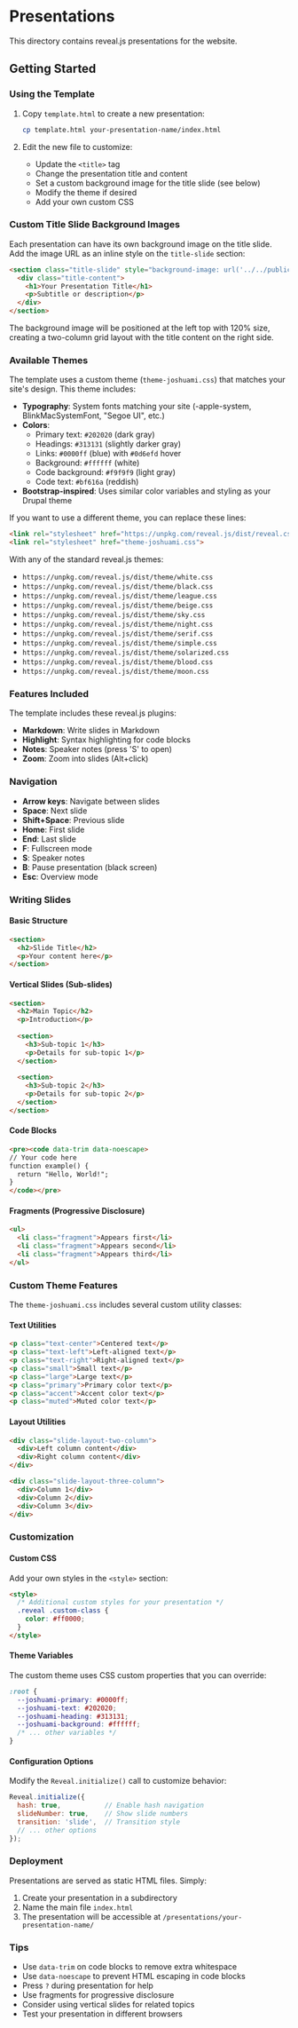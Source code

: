 # Presentations

This directory contains reveal.js presentations for the website.

## Getting Started

### Using the Template

1. Copy `template.html` to create a new presentation:
   ```bash
   cp template.html your-presentation-name/index.html
   ```

2. Edit the new file to customize:
   - Update the `<title>` tag
   - Change the presentation title and content
   - Set a custom background image for the title slide (see below)
   - Modify the theme if desired
   - Add your own custom CSS

### Custom Title Slide Background Images

Each presentation can have its own background image on the title slide. Add the image URL as an inline style on the `title-slide` section:

```html
<section class="title-slide" style="background-image: url('../../public/your-image.webp') !important;">
  <div class="title-content">
    <h1>Your Presentation Title</h1>
    <p>Subtitle or description</p>
  </div>
</section>
```

The background image will be positioned at the left top with 120% size, creating a two-column grid layout with the title content on the right side.

### Available Themes

The template uses a custom theme (`theme-joshuami.css`) that matches your site's design. This theme includes:

- **Typography**: System fonts matching your site (-apple-system, BlinkMacSystemFont, "Segoe UI", etc.)
- **Colors**: 
  - Primary text: `#202020` (dark gray)
  - Headings: `#313131` (slightly darker gray)
  - Links: `#0000ff` (blue) with `#0d6efd` hover
  - Background: `#ffffff` (white)
  - Code background: `#f9f9f9` (light gray)
  - Code text: `#bf616a` (reddish)
- **Bootstrap-inspired**: Uses similar color variables and styling as your Drupal theme

If you want to use a different theme, you can replace these lines:

```html
<link rel="stylesheet" href="https://unpkg.com/reveal.js/dist/reveal.css">
<link rel="stylesheet" href="theme-joshuami.css">
```

With any of the standard reveal.js themes:
- `https://unpkg.com/reveal.js/dist/theme/white.css`
- `https://unpkg.com/reveal.js/dist/theme/black.css`
- `https://unpkg.com/reveal.js/dist/theme/league.css`
- `https://unpkg.com/reveal.js/dist/theme/beige.css`
- `https://unpkg.com/reveal.js/dist/theme/sky.css`
- `https://unpkg.com/reveal.js/dist/theme/night.css`
- `https://unpkg.com/reveal.js/dist/theme/serif.css`
- `https://unpkg.com/reveal.js/dist/theme/simple.css`
- `https://unpkg.com/reveal.js/dist/theme/solarized.css`
- `https://unpkg.com/reveal.js/dist/theme/blood.css`
- `https://unpkg.com/reveal.js/dist/theme/moon.css`

### Features Included

The template includes these reveal.js plugins:
- **Markdown**: Write slides in Markdown
- **Highlight**: Syntax highlighting for code blocks
- **Notes**: Speaker notes (press 'S' to open)
- **Zoom**: Zoom into slides (Alt+click)

### Navigation

- **Arrow keys**: Navigate between slides
- **Space**: Next slide
- **Shift+Space**: Previous slide
- **Home**: First slide
- **End**: Last slide
- **F**: Fullscreen mode
- **S**: Speaker notes
- **B**: Pause presentation (black screen)
- **Esc**: Overview mode

### Writing Slides

#### Basic Structure
```html
<section>
  <h2>Slide Title</h2>
  <p>Your content here</p>
</section>
```

#### Vertical Slides (Sub-slides)
```html
<section>
  <h2>Main Topic</h2>
  <p>Introduction</p>
  
  <section>
    <h3>Sub-topic 1</h3>
    <p>Details for sub-topic 1</p>
  </section>
  
  <section>
    <h3>Sub-topic 2</h3>
    <p>Details for sub-topic 2</p>
  </section>
</section>
```

#### Code Blocks
```html
<pre><code data-trim data-noescape>
// Your code here
function example() {
  return "Hello, World!";
}
</code></pre>
```

#### Fragments (Progressive Disclosure)
```html
<ul>
  <li class="fragment">Appears first</li>
  <li class="fragment">Appears second</li>
  <li class="fragment">Appears third</li>
</ul>
```

### Custom Theme Features

The `theme-joshuami.css` includes several custom utility classes:

#### Text Utilities
```html
<p class="text-center">Centered text</p>
<p class="text-left">Left-aligned text</p>
<p class="text-right">Right-aligned text</p>
<p class="small">Small text</p>
<p class="large">Large text</p>
<p class="primary">Primary color text</p>
<p class="accent">Accent color text</p>
<p class="muted">Muted color text</p>
```

#### Layout Utilities
```html
<div class="slide-layout-two-column">
  <div>Left column content</div>
  <div>Right column content</div>
</div>

<div class="slide-layout-three-column">
  <div>Column 1</div>
  <div>Column 2</div>
  <div>Column 3</div>
</div>
```

### Customization

#### Custom CSS
Add your own styles in the `<style>` section:

```html
<style>
  /* Additional custom styles for your presentation */
  .reveal .custom-class {
    color: #ff0000;
  }
</style>
```

#### Theme Variables
The custom theme uses CSS custom properties that you can override:

```css
:root {
  --joshuami-primary: #0000ff;
  --joshuami-text: #202020;
  --joshuami-heading: #313131;
  --joshuami-background: #ffffff;
  /* ... other variables */
}
```

#### Configuration Options
Modify the `Reveal.initialize()` call to customize behavior:

```javascript
Reveal.initialize({
  hash: true,           // Enable hash navigation
  slideNumber: true,    // Show slide numbers
  transition: 'slide',  // Transition style
  // ... other options
});
```

### Deployment

Presentations are served as static HTML files. Simply:
1. Create your presentation in a subdirectory
2. Name the main file `index.html`
3. The presentation will be accessible at `/presentations/your-presentation-name/`

### Tips

- Use `data-trim` on code blocks to remove extra whitespace
- Use `data-noescape` to prevent HTML escaping in code blocks
- Press `?` during presentation for help
- Use fragments for progressive disclosure
- Consider using vertical slides for related topics
- Test your presentation in different browsers
